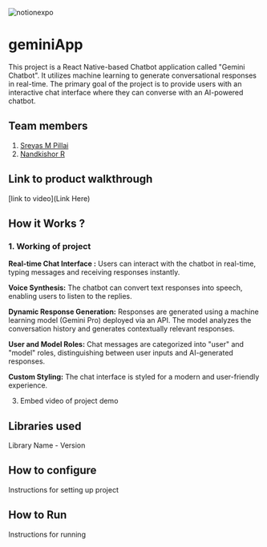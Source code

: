 
![notionexpo](https://github.com/TH-Activities/saturday-hack-night-template/assets/90635335/c35eb3eb-c105-4e4a-ac11-36dcda7bca67)




# geminiApp
This project is a React Native-based Chatbot application called "Gemini Chatbot". It utilizes machine learning to generate conversational responses in real-time. The primary goal of the project is to provide users with an interactive chat interface where they can converse with an AI-powered chatbot.
## Team members
1. [Sreyas M Pillai](https://github.com/Sreyas62)
2. [Nandkishor R](https://github.com/nandkishorr)
## Link to product walkthrough
[link to video](Link Here)
## How it Works ?
### 1. Working of project
   **Real-time Chat Interface :** Users can interact with the chatbot in real-time, typing messages and receiving responses instantly.
   
   **Voice Synthesis:** The chatbot can convert text responses into speech, enabling users to listen to the replies.
   
   **Dynamic Response Generation:** Responses are generated using a machine learning model (Gemini Pro) deployed via an API. The model analyzes the conversation history and generates contextually relevant responses.
   
   **User and Model Roles:** Chat messages are categorized into "user" and "model" roles, distinguishing between user inputs and AI-generated responses.
   
   **Custom Styling:** The chat interface is styled for a modern and user-friendly experience.
   
3. Embed video of project demo
## Libraries used
Library Name - Version
## How to configure
Instructions for setting up project
## How to Run
Instructions for running
